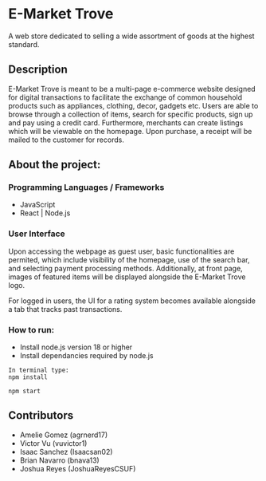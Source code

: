 # E-Market Trove

A web store dedicated to selling a wide assortment of goods at the highest standard.

## Description

E-Market Trove is meant to be a multi-page e-commerce website designed for digital transactions 
to facilitate the exchange of common household products such as appliances, clothing, decor, gadgets etc. 
Users are able to browse  through a collection of items, search for specific products, sign up and 
pay using a credit card. Furthermore, merchants can create listings which will be viewable on the homepage. 
Upon purchase, a receipt will be mailed to the customer for records.

## About the project:

### Programming Languages / Frameworks

* JavaScript
* React | Node.js

### User Interface 

Upon accessing the webpage as guest user, basic functionalities are permited, which include visibility of the 
homepage, use of the search bar, and selecting payment processing methods. Additionally, at front page, images 
of featured items will be displayed alongside the E-Market Trove logo.

For logged in users, the UI for a rating system becomes available alongside a tab that tracks past transactions.

### How to run:

- Install node.js version 18 or higher
- Install dependancies required by node.js

```
In terminal type: 
npm install

npm start
```

## Contributors
- Amelie Gomez (agrnerd17)
- Victor Vu (vuvictor1)
- Isaac Sanchez (Isaacsan02)
- Brian Navarro (bnava13)
- Joshua Reyes (JoshuaReyesCSUF)

